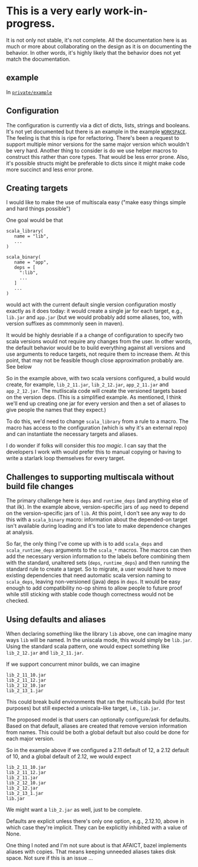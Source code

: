 # This is a very early work-in-progress.

It is not only not stable, it's not complete. All the documentation here is as much or more about collaborating on the design as it is on documenting the behavior. In other words, it's highly likely that the behavior does not yet match the documentation.

## example

In [`private/example`](private/example)

## Configuration

The configuration is currently via a dict of dicts, lists, strings and booleans. It's not yet documented but there is an example in the example [`WORKSPACE`]((private/example/WORKSPACE)). The feeling is that this is ripe for refactoring. There's been a request to support multiple minor versions for the same major version which wouldn't be very hard. Another thing to consider is do we use helper macros to construct this rather than core types. That would be less error prone. Also, it's possible structs might be preferable to dicts since it might make code more succinct and less error prone.

## Creating targets

I would like to make the use of multiscala easy ("make easy things simple and hard things possible")

One goal would be that

```
scala_library(
   name = "lib",
   ...
)

scala_binary(
   name = "app",
   deps = [
     ":lib",
     ...
   ]
   ...
)
```
would act with the current default single version configuration mostly exactly as it does today: it would create a single jar for each target, e.g., `lib.jar`  and `app.jar` (but we would probably add some aliases, too, with version suffixes as commmonly seen in maven).

It would be highly desriable if a a change of configuration to specify two scala versions would not require any changes from the user. In other words, the default behavior would be to build everything against all versions and use arguments to reduce targets, not require them to increase them. At this point, that may not be feasible though close approximation probably are. See below

So in the example above, with two scala versions configured, a build would create, for example,  `lib_2_11.jar`, `lib_2_12.jar`, `app_2_11.jar` and `app_2_12.jar`. The mutliscala code will create the versioned targets based on the version deps. (This is a simplified example. As mentioned, I think we'll end up creating one jar for every version and then a set of aliases to give people the names that they expect.)

To do this, we'd need to change `scala_library` from a rule to a macro. The macro has access to the configuration (which is why it's an external repo) and can instantiate the necessary targets and aliases.

I do wonder if folks will consider this _too magic_. I can say that the developers I work with would prefer this to manual copying or having to write a starlark loop themselves for every target.

## Challenges to supporting multiscala without build file changes

The primary challenge here is `deps` and `runtime_deps` (and anything else of that ilk). In the example above, version-specific jars of `app` need to depend on the version-specific jars of `lib`. At this point, I don't see any way to do this with a `scala_binary` macro: information about the depended-on target isn't available during loading and it's too late to make dependence changes at analysis.

So far, the only thing I've come up with is to add `scala_deps` and `scala_runtime_deps` arguments to the `scala_*` macros. The macros can then add the necessary version information to the labels before combining them with the standard, unaltered sets (`deps`, `runtime_deps`) and then running the standard rule to create a target. So to migrate, a user would have to move existing dependencies that need automatic scala version naming to `scala_deps`, leaving non-versioned (java) deps in `deps`. It would be easy enough to add compatibility no-op shims to allow people to future proof while still sticking with stable code though correctness would not be checked.

## Using defaults and aliases

When declaring something like the library `lib` above, one can imagine many ways `lib` will be named. In the uniscala mode, this would simply be `lib.jar`. Using the standard scala pattern, one would expect something like `lib_2_12.jar` and `lib_2_11.jar`.

If we support concurrent minor builds, we can imagine
```
lib_2_11_10.jar
lib_2_11_12.jar
lib_2_12_10.jar
lib_2_13_1.jar
```
This could break build environments that ran the multiscala build (for test purposes) but still expected a uniscala-like target, i.e., `lib.jar`.

The proposed model is that users can optionally configure/ask for defaults. Based on that default, aliases are created that remove version information from names. This could be both a global default but also could be done for each major version.

So in the example above if we configured a 2.11 default of 12, a 2.12 default of 10, and a global default of 2.12, we would expect
```
lib_2_11_10.jar
lib_2_11_12.jar
lib_2_11.jar
lib_2_12_10.jar
lib_2_12.jar
lib_2_13_1.jar
lib.jar
```
We might want a `lib_2.jar` as well, just to be complete.

Defaults are explicit unless there's only one option, e.g., 2.12.10, above in which case they're implicit. They can be explicitly inhibited with a value of None.

One thing I noted and I'm not sure about is that AFAICT, bazel implements aliases with copies. That means keeping unneeded aliases takes disk space. Not sure if this is an issue ...
